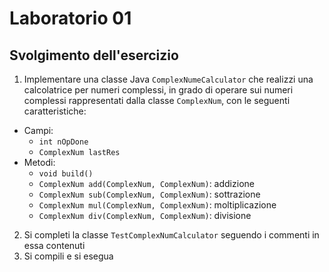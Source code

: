 # Laboratorio 01

## Svolgimento dell'esercizio

1. Implementare una classe Java `ComplexNumeCalculator` che realizzi una calcolatrice per numeri complessi, in grado di operare sui numeri complessi rappresentati dalla classe `ComplexNum`, con le seguenti caratteristiche:
  * Campi:
    - `int nOpDone`
    - `ComplexNum lastRes`
  * Metodi:
    - `void build()`
    - `ComplexNum add(ComplexNum, ComplexNum)`: addizione
    - `ComplexNum sub(ComplexNum, ComplexNum)`: sottrazione
    - `ComplexNum mul(ComplexNum, ComplexNum)`: moltiplicazione
    - `ComplexNum div(ComplexNum, ComplexNum)`: divisione
2. Si completi la classe `TestComplexNumCalculator` seguendo i commenti in essa contenuti
3. Si compili e si esegua
